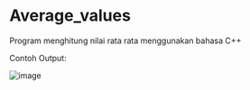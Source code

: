 # Average_values
Program menghitung nilai rata rata menggunakan bahasa C++

Contoh Output:


![image](https://github.com/Rivaldhy1/Average_values/assets/124009730/ac255d61-f1a3-410e-8267-d92123bf0f50)
